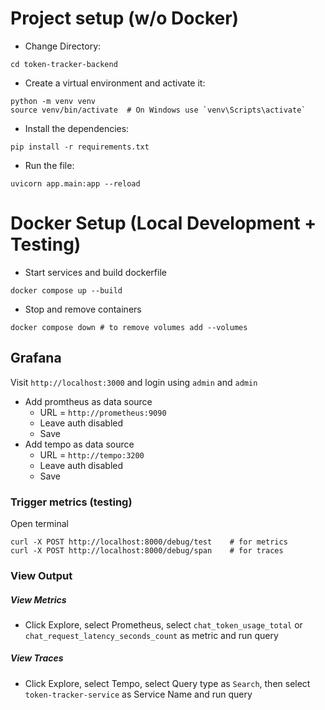 # Project setup (w/o Docker)

- Change Directory:

```
cd token-tracker-backend
```

- Create a virtual environment and activate it:

```
python -m venv venv
source venv/bin/activate  # On Windows use `venv\Scripts\activate`
```

- Install the dependencies:

```
pip install -r requirements.txt
```

- Run the file:

```
uvicorn app.main:app --reload
```

# Docker Setup (Local Development + Testing)

- Start services and build dockerfile

```
docker compose up --build
```

- Stop and remove containers

```
docker compose down # to remove volumes add --volumes
```

## Grafana

Visit `http://localhost:3000` and login using `admin` and `admin`

- Add promtheus as data source
  - URL = `http://prometheus:9090`
  - Leave auth disabled
  - Save
- Add tempo as data source
  - URL = `http://tempo:3200`
  - Leave auth disabled
  - Save

### Trigger metrics (testing)

Open terminal

```
curl -X POST http://localhost:8000/debug/test    # for metrics
curl -X POST http://localhost:8000/debug/span    # for traces
```

### View Output

##### View Metrics

- Click Explore, select Prometheus, select `chat_token_usage_total` or `chat_request_latency_seconds_count` as metric and run query

##### View Traces

- Click Explore, select Tempo, select Query type as `Search`, then select `token-tracker-service` as Service Name and run query
